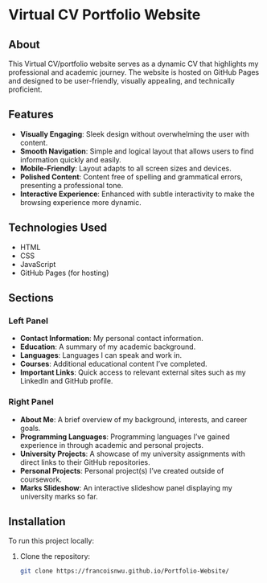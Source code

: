 # Virtual CV Portfolio Website

## About
This Virtual CV/portfolio website serves as a dynamic CV that highlights my professional and academic journey. 
The website is hosted on GitHub Pages and designed to be user-friendly, visually appealing, and technically proficient.


## Features
- **Visually Engaging**: Sleek design without overwhelming the user with content.
- **Smooth Navigation**: Simple and logical layout that allows users to find information quickly and easily.
- **Mobile-Friendly**: Layout adapts to all screen sizes and devices.
- **Polished Content**: Content free of spelling and grammatical errors, presenting a professional tone.
- **Interactive Experience**: Enhanced with subtle interactivity to make the browsing experience more dynamic.


## Technologies Used
- HTML
- CSS
- JavaScript
- GitHub Pages (for hosting)

## Sections

### Left Panel
- **Contact Information**: My personal contact information.
- **Education**: A summary of my academic background.
- **Languages**: Languages I can speak and work in.
- **Courses**: Additional educational content I’ve completed.
- **Important Links**: Quick access to relevant external sites such as my LinkedIn and GitHub profile.

### Right Panel
- **About Me**: A brief overview of my background, interests, and career goals.
- **Programming Languages**: Programming languages I’ve gained experience in through academic and personal projects.
- **University Projects**: A showcase of my university assignments with direct links to their GitHub repositories.
- **Personal Projects**: Personal project(s) I’ve created outside of coursework.
- **Marks Slideshow**: An interactive slideshow panel displaying my university marks so far.


## Installation
To run this project locally:

1. Clone the repository:
   ```bash
   git clone https://francoisnwu.github.io/Portfolio-Website/
